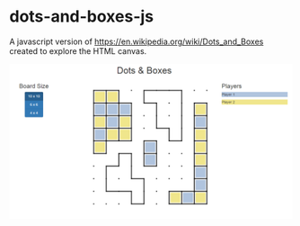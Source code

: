 # dots-and-boxes-js

A javascript version of https://en.wikipedia.org/wiki/Dots_and_Boxes created to explore the HTML canvas.

![Screenshot](docs/screenshot.png)
